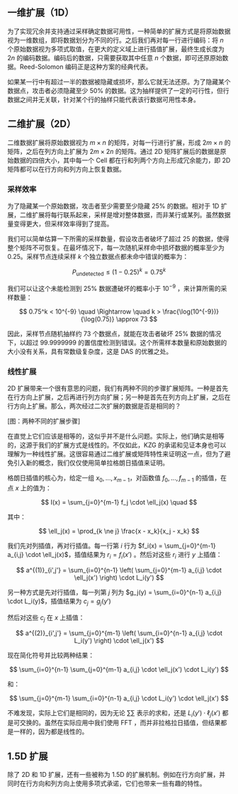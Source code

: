 ## 一维扩展（1D）

为了实现冗余并支持通过采样确定数据可用性，一种简单的扩展方式是将原始数据视为一维数组，即将数据划分为不同的行。之后我们再对每一行进行编码：将 $n$ 个原始数据视为多项式取值，在更大的定义域上进行插值扩展，最终生成长度为 $2n$ 的编码数据。编码后的数据，只需要获取其中任意 $n$ 个数据，即可还原原始数据。Reed-Solomon 编码正是这种方案的经典代表。

如果某一行中有超过一半的数据被隐藏或损坏，那么它就无法还原。为了隐藏某个数据点，攻击者必须隐藏至少 50% 的数据。这为抽样提供了一定的可行性，但行数据之间并无关联，针对某个行的抽样只能代表该行数据可用性本身。

## 二维扩展（2D）

二维数据扩展将原始数据视为 $m \times n$ 的矩阵，对每一行进行扩展，形成 $2m \times n$ 的矩阵，之后在列方向上扩展为 $2m \times 2n$ 的矩阵。通过 2D 矩阵扩展后的数据是原始数据的四倍大小，其中每一个 Cell 都在行和列两个方向上形成冗余能力，即 2D 矩阵都可以在行方向和列方向上恢复数据。

### 采样效率

为了隐藏某一个原始数据，攻击者至少需要至少隐藏 25% 的数据。相对于 1D 扩展，二维扩展将每行联系起来，采样是增对整体数据，而非某行或某列。虽然数据量变得更大，但采样效率得到了提高。

我们可以简单估算一下所需的采样数量，假设攻击者破坏了超过 $25%$ 的数据，使得整个矩阵不可恢复。在最坏情况下，每一次随机采样命中损坏数据的概率至少为 $0.25$。采样节点连续采样 $k$ 个独立数据点都未命中错误的概率为：

$$
P_{\text{undetected}} \le (1 - 0.25)^k = 0.75^k
$$

我们可以让这个未能检测到 25% 数据遭破坏的概率小于 $10^{-9}$ ，来计算所需的采样数量：

$$
0.75^k < 10^{-9}
\quad \Rightarrow \quad
k > \frac{\log(10^{-9})}{\log(0.75)} \approx 73
$$

因此，采样节点随机抽样约 $73$ 个数据点，就能在攻击者破坏 25% 数据的情况下，以超过 $99.9999999%$ 的置信度检测到错误。这个所需样本数量和原始数据的大小没有关系，具有常数级复杂度，这是 DAS 的优雅之处。

### 线性扩展

2D 扩展带来一个很有意思的问题，我们有两种不同的步骤扩展矩阵。一种是首先在行方向上扩展，之后再进行列方向扩展；另一种是首先在列方向上扩展，之后在行方向上扩展。那么，两次经过二次扩展的数据是否是相同的？

[图：两种不同的扩展步骤]

在直觉上它们应该是相等的，这似乎并不是什么问题。实际上，他们确实是相等的，这源于我们的扩展方式是线性的。不仅如此，KZG 的承诺和见证本身也可以理解为一种线性扩展。这很容易通过二维扩展或矩阵特性来证明这一点，但为了避免引入新的概念，我们仅仅使用简单拉格朗日插值来证明。

格朗日插值的核心为，给定一组 $x_0, ..., x_{m-1}$，对函数值 $f_0, ..., f_{m-1}$ 的插值，在点 $x$ 上的值为：

$$
I(x) = \sum_{j=0}^{m-1} f_j \cdot \ell_j(x)
\quad 
$$

其中：

$$
\ell_j(x) = \prod_{k \ne j} \frac{x - x_k}{x_j - x_k}
$$

我们先对列插值，再对行插值。每一行第 $i$ 行为 $f_i(x) = \sum_{j=0}^{m-1} a_{i,j} \cdot \ell_j(x)$，插值结果为 $r_i = f_i(x')$ 。然后对这些 $r_i$ 进行 $y$ 上插值：

$$
a^{(1)}_{i',j'} = \sum_{i=0}^{n-1} \left( \sum_{j=0}^{m-1} a_{i,j} \cdot \ell_j(x') \right) \cdot L_i(y')
$$

另一种方式是先对行插值，每一列第 $j$ 列为 $g_j(y) = \sum_{i=0}^{n-1} a_{i,j} \cdot L_i(y)$，插值结果为 $c_j = g_j(y')$

然后对这些 $c_j$ 在 $x$ 上插值：

$$
a^{(2)}_{i',j'} = \sum_{j=0}^{m-1} \left( \sum_{i=0}^{n-1} a_{i,j} \cdot L_i(y') \right) \cdot \ell_j(x')
$$

现在简化符号并比较两种结果：

$$
\sum_{i=0}^{n-1} \sum_{j=0}^{m-1} a_{i,j} \cdot \ell_j(x') \cdot L_i(y')
$$

和：

$$
\sum_{j=0}^{m-1} \sum_{i=0}^{n-1} a_{i,j} \cdot L_i(y') \cdot \ell_j(x')
$$

不难发现，实际上它们是相同的，因为无论 $\sum \sum$ 表示的求和，还是 $L_i(y') \cdot \ell_j(x')$ 都是可交换的。虽然在实际应用中我们使用 FFT ，而并非拉格拉日插值，但结果都是一样的，因为都是线性的。

## 1.5D 扩展

除了 2D 和 1D 扩展，还有一些被称为 1.5D 的扩展机制。例如在行方向扩展，并同时在行方向和列方向上使用多项式承诺，它们也带来一些有趣的特性。